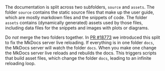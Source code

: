The documentation is split across two subfolders, `source` and `assets`.
The folder `source` contains the static source files that make up the user guide, which are mostly markdown files and the snippets of code.
The folder `assets` contains (dynamically generated) assets used by those files, including data files for the snippets and images with plots or diagrams.

Do _not_ merge the two folders together.
In [PR #18773](https://github.com/pola-rs/polars/pull/18773) we introduced this split to fix the MkDocs server live reloading.
If everything is in one folder `docs`, the MkDocs server will watch the folder `docs`.
When you make one change the MkDocs server live reloads and rebuilds the docs.
This triggers scripts that build asset files, which change the folder `docs`, leading to an infinite reloading loop.
